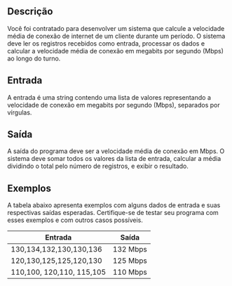 ## Descrição

Você foi contratado para desenvolver um sistema que calcule a
velocidade média de conexão de internet de um cliente durante um
período. O sistema deve ler os registros recebidos como entrada,
processar os dados e calcular a velocidade média de conexão em megabits
por segundo (Mbps) ao longo do turno.

## Entrada

A entrada é uma string contendo uma lista de valores representando a
velocidade de conexão em megabits por segundo (Mbps), separados por
vírgulas.

## Saída

A saída do programa deve ser a velocidade média de conexão em Mbps. O
sistema deve somar todos os valores da lista de entrada, calcular a
média dividindo o total pelo número de registros, e exibir o resultado.

## Exemplos

A tabela abaixo apresenta exemplos com alguns dados de entrada e suas
respectivas saídas esperadas. Certifique-se de testar seu programa com
esses exemplos e com outros casos possíveis.

| **Entrada** | **Saída** |
| --- | --- |
| 130,134,132,130,130,136 | 132 Mbps |
| 120,130,125,125,120,130 | 125 Mbps |
| 110,100, 120,110, 115,105 | 110 Mbps |
